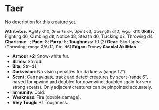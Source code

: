 # Taer

No description for this creature yet.

**Attributes:** Agility d10, Smarts d4, Spirit d8, Strength d10, Vigor
d10
**Skills:** Fighting d6, Climbing d8, Notice d8, Stealth d6, Tracking
d8, Throwing d4
**Charisma:** -; **Pace:** 8; **Parry:** 5; **Toughness:** 10 (2)
**Gear:** Shortspear (Throwing; range 3/6/12; Str+d6)
**Edges:** Frenzy
**Special Abilities**

- **Armour +2:** Snow-white fur.
- **Slams:** Str+d4.
- **Bite:** Str+d4.
- **Darkvision:** No vision penalties for darkness (range 12").
- **Scent:** Can navigate, track and detect creatures by scent (range
6", halved for upwind and doubled for downwind, doubled again for very
strong scents). Only adjacent creatures can be pinpointed accurately.
- **Immunity:** Cold.
- **Weakness:** Fire (double damage).
- **Very Tough:** +1 Toughness.
